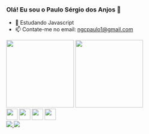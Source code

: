 ### Olá! Eu sou o Paulo Sérgio dos Anjos 👋

- 🌱 Estudando Javascript
- 📫 Contate-me no email: ngcpaulo1@gmail.com

<div>
  <img height="180cm" src="https://github-readme-stats.vercel.app/api?username=PauloSergiodosAnjos&show_icons=true&theme=radical"/>
  <img height="180cm" src="https://github-readme-stats.vercel.app/api/top-langs/?username=PauloSergiodosAnjos&hide_progress=true)"/>
</div>
    
<div>
  <img height="30cm" src="https://cdn.jsdelivr.net/gh/devicons/devicon/icons/javascript/javascript-original.svg" />
  <img height="30cm" src="https://cdn.jsdelivr.net/gh/devicons/devicon/icons/html5/html5-original.svg" />
  <img height="30cm" src="https://cdn.jsdelivr.net/gh/devicons/devicon/icons/css3/css3-original.svg" />
  <img height="30cm" src="https://cdn.jsdelivr.net/gh/devicons/devicon/icons/npm/npm-original-wordmark.svg" />
</div>

<div>
  <a href="https://www.linkedin.com/in/Paulo Sérgio dos Anjosb64925236/" target="_blank"><img src="https://img.shields.io/badge/LinkedIn-0077B5?style=for-the-badge&logo=linkedin&logoColor=white">
  <a href = "mailto:ngcpaulo1@gmail.com" target="_blank"><img src="https://img.shields.io/badge/Gmail-D14836?style=for-the-badge&logo=gmail&logoColor=white"
</div>
    

